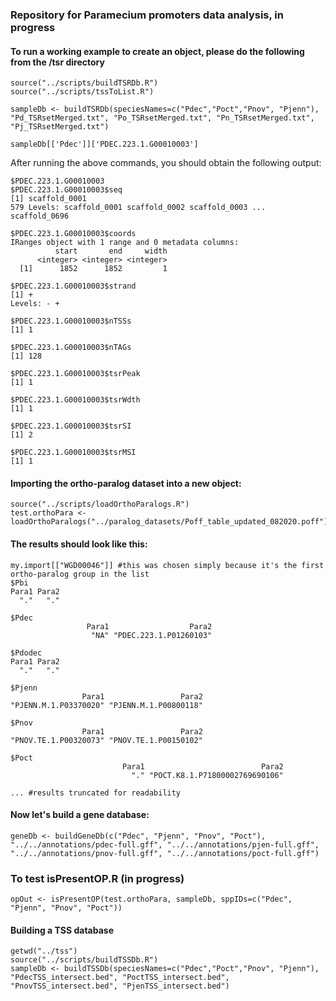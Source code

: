 ### Repository for Paramecium promoters data analysis, in progress

#### To run a working example to create an object, please do the following from the /tsr directory

```
source("../scripts/buildTSRDb.R")
source("../scripts/tssToList.R")

sampleDb <- buildTSRDb(speciesNames=c("Pdec","Poct","Pnov", "Pjenn"), "Pd_TSRsetMerged.txt", "Po_TSRsetMerged.txt", "Pn_TSRsetMerged.txt", "Pj_TSRsetMerged.txt")

sampleDb[['Pdec']]['PDEC.223.1.G00010003']
```

After running the above commands, you should obtain the following output:

```
$PDEC.223.1.G00010003
$PDEC.223.1.G00010003$seq
[1] scaffold_0001
579 Levels: scaffold_0001 scaffold_0002 scaffold_0003 ... scaffold_0696

$PDEC.223.1.G00010003$coords
IRanges object with 1 range and 0 metadata columns:
          start       end     width
      <integer> <integer> <integer>
  [1]      1852      1852         1

$PDEC.223.1.G00010003$strand
[1] +
Levels: - +

$PDEC.223.1.G00010003$nTSSs
[1] 1

$PDEC.223.1.G00010003$nTAGs
[1] 128

$PDEC.223.1.G00010003$tsrPeak
[1] 1

$PDEC.223.1.G00010003$tsrWdth
[1] 1

$PDEC.223.1.G00010003$tsrSI
[1] 2

$PDEC.223.1.G00010003$tsrMSI
[1] 1
```

#### Importing the ortho-paralog dataset into a new object:

```
source("../scripts/loadOrthoParalogs.R")
test.orthoPara <- loadOrthoParalogs("../paralog_datasets/Poff_table_updated_082020.poff")
```

#### The results should look like this:
```
my.import[["WGD00046"]] #this was chosen simply because it's the first ortho-paralog group in the list
$Pbi
Para1 Para2 
  "."   "." 

$Pdec
                 Para1                  Para2 
                  "NA" "PDEC.223.1.P01260103" 

$Pdodec
Para1 Para2 
  "."   "." 

$Pjenn
                Para1                 Para2 
"PJENN.M.1.P03370020" "PJENN.M.1.P00800118" 

$Pnov
                Para1                 Para2 
"PNOV.TE.1.P00320073" "PNOV.TE.1.P00150102" 

$Poct
                         Para1                          Para2 
                           "." "POCT.K8.1.P71800002769690106"

... #results truncated for readability
```

#### Now let's build a gene database:

```
geneDb <- buildGeneDb(c("Pdec", "Pjenn", "Pnov", "Poct"), "../../annotations/pdec-full.gff", "../../annotations/pjen-full.gff", "../../annotations/pnov-full.gff", "../../annotations/poct-full.gff")
```

### To test isPresentOP.R (in progress)
```
opOut <- isPresentOP(test.orthoPara, sampleDb, sppIDs=c("Pdec", "Pjenn", "Pnov", "Poct"))
```

#### Building a TSS database
```
getwd("../tss")
source("../scripts/buildTSSDb.R")
sampleDb <- buildTSSDb(speciesNames=c("Pdec","Poct","Pnov", "Pjenn"), "PdecTSS_intersect.bed", "PoctTSS_intersect.bed", "PnovTSS_intersect.bed", "PjenTSS_intersect.bed")
```